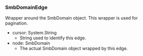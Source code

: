 ### SmbDomainEdge
Wrapper around the SmbDomain object. This wrapper is used for pagination.

- cursor: System.String
  - String used to identify this edge.
- node: SmbDomain
  - The actual SmbDomain object wrapped by this edge.
